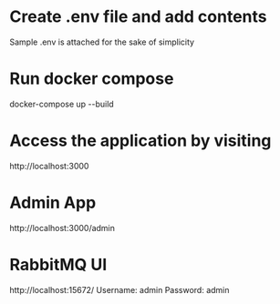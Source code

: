 # Create .env file and add contents
Sample .env is attached for the sake of simplicity

# Run docker compose
docker-compose up --build

# Access the application by visiting 
http://localhost:3000

# Admin App
http://localhost:3000/admin

# RabbitMQ UI
http://localhost:15672/
Username: admin Password: admin

